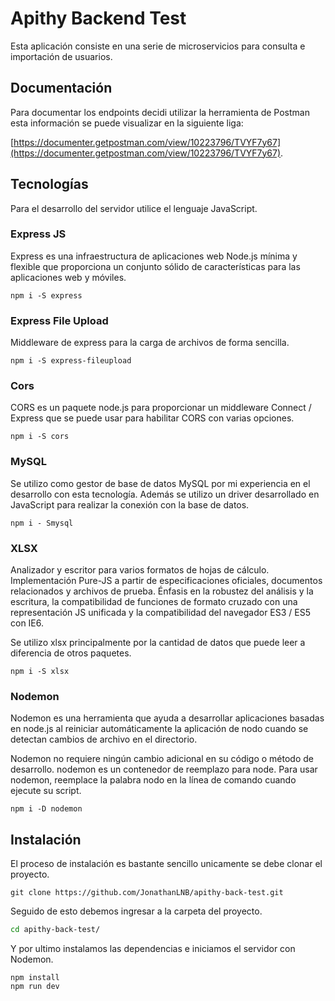 # Apithy Backend Test

Esta aplicación consiste en una serie de microservicios para consulta e importación de usuarios.

## Documentación 

Para documentar los endpoints decidi utilizar la herramienta de Postman esta información se puede visualizar en la siguiente liga: 

[https://documenter.getpostman.com/view/10223796/TVYF7y67](https://documenter.getpostman.com/view/10223796/TVYF7y67).

## Tecnologías
Para el desarrollo del servidor utilice el lenguaje JavaScript.

### Express JS ###
Express es una infraestructura de aplicaciones web Node.js mínima y flexible que proporciona un conjunto sólido de características para las aplicaciones web y móviles. 
```npm
npm i -S express
```

### Express File Upload ### 
Middleware de express para la carga de archivos de forma sencilla.
```npm
npm i -S express-fileupload
```

### Cors ###
CORS es un paquete node.js para proporcionar un middleware Connect / Express que se puede usar para habilitar CORS con varias opciones.

```npm
npm i -S cors
```

### MySQL ###
Se utilizo como gestor de base de datos MySQL por mi experiencia en el desarrollo con esta tecnología. Además se utilizo un driver desarrollado en JavaScript para realizar la conexión con la base de datos.

```npm
npm i - Smysql
```

### XLSX ###
Analizador y escritor para varios formatos de hojas de cálculo. Implementación Pure-JS a partir de especificaciones oficiales, documentos relacionados y archivos de prueba. Énfasis en la robustez del análisis y la escritura, la compatibilidad de funciones de formato cruzado con una representación JS unificada y la compatibilidad del navegador ES3 / ES5 con IE6.

Se utilizo xlsx principalmente por la cantidad de datos que puede leer a diferencia de otros paquetes.

```npm
npm i -S xlsx
```

### Nodemon ###
Nodemon es una herramienta que ayuda a desarrollar aplicaciones basadas en node.js al reiniciar automáticamente la aplicación de nodo cuando se detectan cambios de archivo en el directorio.

Nodemon no requiere ningún cambio adicional en su código o método de desarrollo. nodemon es un contenedor de reemplazo para node. Para usar nodemon, reemplace la palabra nodo en la línea de comando cuando ejecute su script.

```npm
npm i -D nodemon
```
## Instalación
El proceso de instalación es bastante sencillo unicamente se debe clonar el proyecto.

```git
git clone https://github.com/JonathanLNB/apithy-back-test.git
```

Seguido de esto debemos ingresar a la carpeta del proyecto.

```bash
cd apithy-back-test/
```

Y por ultimo instalamos las dependencias e iniciamos el servidor con Nodemon.


```npm
npm install
npm run dev
```
